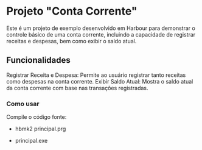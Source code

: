 <H1>Projeto "Conta Corrente"</H1>

Este é um projeto de exemplo desenvolvido em Harbour para demonstrar o controle básico de uma conta corrente, incluindo a capacidade de registrar receitas e despesas, bem como exibir o saldo atual.

<H2>Funcionalidades</H2>
Registrar Receita e Despesa: Permite ao usuário registrar tanto receitas como despesas na conta corrente.
Exibir Saldo Atual: Mostra o saldo atual da conta corrente com base nas transações registradas.

<h3>Como usar</h3>
Compile o código fonte:
<ul>
<li><p>hbmk2 principal.prg</li>
<li><p>principal.exe</p></li>
</ul>
